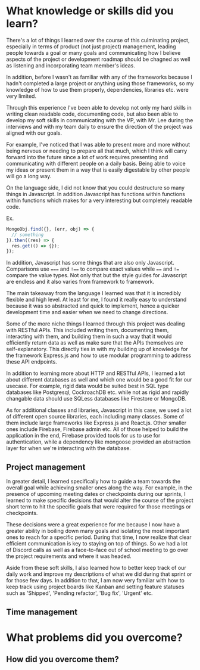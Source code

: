 # What knowledge or skills did you learn?

There's a lot of things I learned over the course of this culminating project, especially in terms of product (not just project) management, leading people towards a goal or many goals and communicating how I believe aspects of the project or development roadmap should be chagned as well as listening and incorporating team member's ideas.

In addition, before I wasn't as familiar with any of the frameworks because I hadn't completed a large project or anything using those frameworks, so my knowledge of how to use them properly, dependencies, libraries etc. were very limited.

Through this experience I've been able to develop not only my hard skills in writing clean readable code, documenting code, but also been able to develop my soft skills in communicating with the VP, with Mr. Lee during the interviews and with my team daily to ensure the direction of the project was aligned with our goals. 

For example, I've noticed that I was able to present more and more without being nervous or needing to prepare all that much, which I think will carry forward into the future since a lot of work requires presenting and communicating with different people on a daily basis. Being able to voice my ideas or present them in a way that is easily digestable by other people will go a long way.

On the language side, I did not know that you could destructure so many things in Javascript. In addition Javascript has functions within functions within functions which makes for a very interesting but completely readable code. 

Ex.

```js
MongoObj.find({}, (err, obj) => {
  // something
}).then((res) => {
  res.get(() => {});
});
```

In addition, Javascript has some things that are also only Javascript. Comparisons use `===` and `!==` to compare exact values while `==` and `!=` compare the value types. Not only that but the style guides for Javascript are endless and it also varies from framework to framework. 

The main takeaway from the language I learned was that it is incredibly flexible and high level. At least for me, I found it really easy to understand because it was so abstracted and quick to implement, hence a quicker development time and easier when we need to change directions.
 
Some of the more niche things I learned through this project was dealing with RESTful APIs. This included writing them, documenting them, interacting with them, and building them in such a way that it would efficiently return data as well as make sure that the APIs themselves are self-explanatory. This directly ties in with my building up of knowledge for the framework Express.js and how to use modular programming to address these API endpoints.

In addition to learning more about HTTP and RESTful APIs, I learned a lot about different databases as well and which one would be a good fit for our usecase. For example, rigid data would be suited best in SQL type databases like Postgresql, CockroachDB etc. while not as rigid and rapidly changable data should use SQLess databases like Firestore or MongoDB.

As for additional classes and libraries, Javascript in this case, we used a lot of different open source libraries, each including many classes. Some of them include large frameworks like Express.js and React.js. Other smaller ones include Firebase, Firebase admin etc. All of those helped to build the application in the end, Firebase provided tools for us to use for authentication, while a dependency like mongoose provided an abstraction layer for when we're interacting with the database.

## Project management

In greater detail, I learned specifically how to guide a team towards the overall goal while achieving smaller ones along the way. For example, in the presence of upcoming meeting dates or checkpoints during our sprints, I learned to make specific decisions that would alter the course of the project short term to hit the specific goals that were required for those meetings or checkpoints.

These decisions were a great experience for me because I now have a greater ability in boiling down many goals and isolating the most important ones to reach for a specific period. During that time, I now realize that clear efficient communication is key to staying on top of things. So we had a lot of Discord calls as well as a face-to-face out of school meeting to go over the project requirements and where it was headed.

Aside from these soft skills, I also learned how to better keep track of our daily work and improve my descriptions of what we did during that sprint or for those few days. In addition to that, I am now very familiar with how to keep track using project boards like Kanban and setting feature statuses such as 'Shipped', 'Pending refactor', 'Bug fix', 'Urgent' etc.

## Time management



# What problems did you overcome?

## How did you overcome them?
